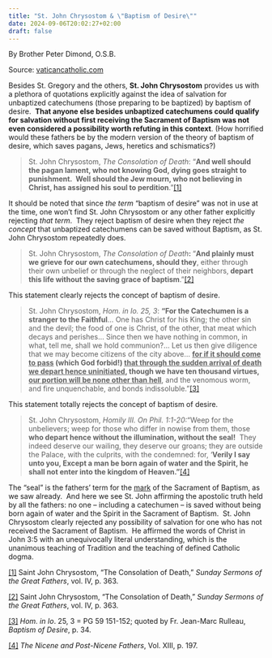 ```yaml
---
title: "St. John Chrysostom & \"Baptism of Desire\""
date: 2024-09-06T20:02:27+02:00
draft: false
---
```



By Brother Peter Dimond, O.S.B.

Source: [vaticancatholic.com](https://vaticancatholic.com/st-john-chrysostom-baptism-of-desire/)


<p>Besides St. Gregory and the others, <strong>St. John Chrysostom</strong> provides us with a plethora of quotations explicitly against the idea of salvation for unbaptized catechumens (those preparing to be baptized) by baptism of desire.&nbsp; <strong>That anyone else besides unbaptized catechumens could qualify for salvation without first receiving the Sacrament of Baptism was not even considered a possibility worth refuting in this context</strong>. (How horrified would these fathers be by the modern version of the theory of baptism of desire, which saves pagans, Jews, heretics and schismatics?)&nbsp;</p>
<blockquote>
<p>St. John Chrysostom, <em>The Consolation of Death</em>: “<strong>And well should the pagan lament, who not knowing God, dying goes straight to punishment.&nbsp; Well should the Jew mourn, who not believing in Christ, has assigned his soul to perdition</strong>.”<a href="#_edn1" name="_ednref1">[1]</a></p>
</blockquote>
<p>It should be noted that since <em>the term</em> “baptism of desire” was not in use at the time, one won’t find St. John Chrysostom or any other father explicitly rejecting <em>that term</em>.&nbsp; They reject baptism of desire when they reject <em>the concept</em> that unbaptized catechumens can be saved without Baptism, as St. John Chrysostom repeatedly does.</p>
<blockquote>
<p>St. John Chrysostom, <em>The Consolation of Death</em><strong>: </strong>“<strong>And plainly must we grieve for our own catechumens, should they</strong>, either through their own unbelief or through the neglect of their neighbors,<strong> depart this life without the saving grace of baptism</strong>.”<a href="#_edn2" name="_ednref2">[2]</a></p>
</blockquote>
<p>This statement clearly rejects the concept of baptism of desire.</p>
<blockquote>
<p>St. John Chrysostom, <em>Hom. in Io. 25, 3</em>: <strong>“For the Catechumen is a stranger to the Faithful</strong>… One has Christ for his King; the other sin and the devil; the food of one is Christ, of the other, that meat which decays and perishes… Since then we have nothing in common, in what, tell me, shall we hold communion?… Let us then give diligence that we may become citizens of the city above… <strong><u>for if it should come to pass</u> (which God forbid!) <u>that through the sudden arrival of death we depart hence uninitiated</u>, though we have ten thousand virtues, <u>our portion will be none other than hell</u></strong>, and the venomous worm, and fire unquenchable, and bonds indissoluble.”<a href="#_edn3" name="_ednref3">[3]</a></p>
</blockquote>
<p>This statement totally rejects the concept of baptism of desire.</p>
<blockquote>
<p>St. John Chrysostom, <em>Homily III. On Phil. 1:1-20:</em>“Weep for the unbelievers; weep for those who differ in nowise from them, those <strong>who depart hence without the illumination, without the seal!</strong>&nbsp; They indeed deserve our wailing, they deserve our groans; they are outside the Palace, with the culprits, with the condemned: for, ‘<strong>Verily I say unto you, Except a man be born again of water and the Spirit, he shall not enter into the kingdom of Heaven.”</strong><a href="#_edn4" name="_ednref4">[4]</a></p>
</blockquote>
<p>The “seal” is the fathers’ term for the <u>mark</u> of the Sacrament of Baptism, as we saw already.&nbsp; And here we see St. John affirming the apostolic truth held by all the fathers: no one – including a catechumen – is saved without being born again of water and the Spirit in the Sacrament of Baptism.&nbsp; St. John Chrysostom clearly rejected any possibility of salvation for one who has not received the Sacrament of Baptism.&nbsp; He affirmed the words of Christ in John 3:5 with an unequivocally literal understanding, which is the unanimous teaching of Tradition and the teaching of defined Catholic dogma.</p>

<div class="footnotes">
<div><p><a href="#_ednref1" name="_edn1">[1]</a> Saint John Chrysostom, “The Consolation of Death,” <em>Sunday Sermons of the Great Fathers</em>, vol. IV, p. 363.</p></div>
<div><p><a href="#_ednref2" name="_edn2">[2]</a> Saint John Chrysostom, “The Consolation of Death,” <em>Sunday Sermons of the Great Fathers</em>, vol. IV, p. 363.</p></div>
<div><p><a href="#_ednref3" name="_edn3">[3]</a> <em>Hom. in Io</em>. 25, 3 = PG 59 151-152; quoted by Fr. Jean-Marc Rulleau, <em>Baptism of Desire</em>, p. 34.</p></div>
<div><p><a href="#_ednref4" name="_edn4">[4]</a> <em>The Nicene and Post-Nicene Fathers</em>, Vol. XIII, p. 197.</p></div>
</div>
</div>
